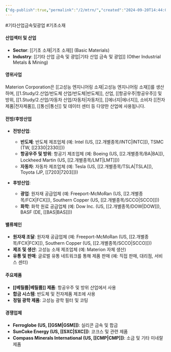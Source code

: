 ```yaml
---
{"dg-publish":true,"permalink":"/2/mtrn/","created":"2024-09-20T14:44:07.567+09:00","updated":"2025-06-03T20:06:00.262+09:00"}
---
```


#기타산업금속및광업 #기초소재

#### 산업섹터 및 산업

- **Sector**: [[기초 소재\|기초 소재]] (Basic Materials)
- **Industry**: [[기타 산업 금속 및 광업\|기타 산업 금속 및 광업]] (Other Industrial Metals & Mining)

#### 영위사업

Materion Corporation은 [[고성능 엔지니어링 소재\|고성능 엔지니어링 소재]]를 생산하며, [[1.Study/2.산업/반도체 산업/반도체\|반도체]], 산업, [[항공우주\|항공우주]] 및 방위, [[1.Study/2.산업/자동차 산업/자동차\|자동차]], [[에너지\|에너지]], 소비자 [[전자제품\|전자제품]], [[통신\|통신]] 및 데이터 센터 등 다양한 산업에 사용됩니다.

#### 전방/후방산업

- **전방산업**:
    
    - **반도체**: 반도체 제조업체 (예: Intel (US, [[2.개별종목/INTC\|INTC]]), TSMC (TW, [[2330\|2330]]))
    - **항공우주 및 방위**: 항공기 제조업체 (예: Boeing (US, [[2.개별종목/BA\|BA]]), Lockheed Martin (US, [[2.개별종목/LMT\|LMT]]))
    - **자동차**: 자동차 제조업체 (예: Tesla (US, [[2.개별종목/TSLA\|TSLA]]), Toyota (JP, [[7203\|7203]]))
- **후방산업**:
    
    - **광업**: 원자재 공급업체 (예: Freeport-McMoRan (US, [[2.개별종목/FCX\|FCX]]), Southern Copper (US, [[2.개별종목/SCCO\|SCCO]]))
    - **화학**: 화학 원료 공급업체 (예: Dow Inc. (US, [[2.개별종목/DOW\|DOW]]), BASF (DE, [[BAS\|BAS]]))

#### 밸류체인

- **원자재 조달**: 원자재 공급업체 (예: Freeport-McMoRan (US, [[2.개별종목/FCX\|FCX]]), Southern Copper (US, [[2.개별종목/SCCO\|SCCO]]))
- **제조 및 생산**: 고성능 소재 제조업체 (예: Materion 자체 생산)
- **유통 및 판매**: 글로벌 유통 네트워크를 통해 제품 판매 (예: 직접 판매, 대리점, 서비스 센터)

#### 주요제품

- **[[베릴륨\|베릴륨]] 제품**: 항공우주 및 방위 산업에서 사용
- **합금 시스템**: 반도체 및 전자제품 제조에 사용
- **정밀 광학 제품**: 고성능 광학 필터 및 코팅

#### 경쟁업체

- **Ferroglobe (US, [[GSM\|GSM]])**: 실리콘 금속 및 합금
- **SunCoke Energy (US, [[SXC\|SXC]])**: 코크스 및 관련 제품
- **Compass Minerals International (US, [[CMP\|CMP]])**: 소금 및 기타 미네랄 제품